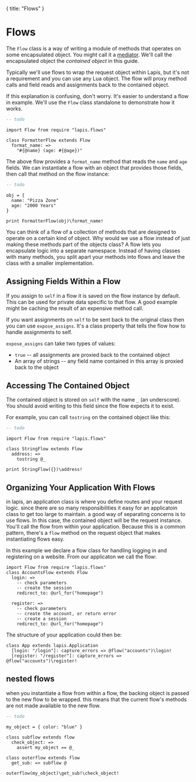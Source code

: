 {
  title: "Flows"
}

# Flows

The `Flow` class is a way of writing a module of methods that operates on some
encapsulated object. You might call it a
[mediator](https://en.wikipedia.org/wiki/Mediator_pattern). We'll call the
encapsulated object the *contained object* in this guide.

Typically we'll use flows to wrap the request object within Lapis, but it's not
a requirement and you can use any Lua object. The flow will proxy method calls
and field reads and assignments back to the contained object.

If this explanation is confusing, don't worry. It's easier to understand a flow
in example. We'll use the `Flow` class standalone to demonstrate how it works.

```lua
-- todo
```

```moon
import Flow from require "lapis.flows"

class FormatterFlow extends Flow
  format_name: =>
    "#{@name} (age: #{@age})"

```

The above flow provides a `format_name` method that reads the `name` and `age`
fields. We can instantiate a flow with an object that provides those fields,
then call that method on the flow instance:

```lua
-- todo
```

```moon
obj = {
  name: "Pizza Zone"
  age: "2000 Years"
}

print FormatterFlow(obj)\format_name!
```

You can think of a flow of a collection of methods that are designed to operate
on a certain kind of object. Why would we use a flow instead of just making
these methods part of the objects class? A flow lets you encapsulate logic into
a separate namespace. Instead of having classes with many methods, you split
apart your methods into flows and leave the class with a smaller
implementation.

## Assigning Fields Within a Flow

If you assign to `self` in a flow it is saved on the flow instance by default.
This can be used for private data specific to that flow. A good example might
be caching the result of an expensive method call.

If you want assignments on `self` to be sent back to the original class then
you can use `expose_assigns`. It's a class property that tells the flow how to
handle assignments to self.

`expose_assigns` can take two types of values: 

* `true` -- all assignments are proxied back to the contained object
* An array of strings -- any field name contained in this array is proxied back to the object

## Accessing The Contained Object

The contained object is stored on `self` with the name `_` (an underscore). You
should avoid writing to this field since the flow expects it to exist.

For example, you can call `tostring` on the contained object like this:

```lua
-- todo
```

```moon
import Flow from require "lapis.flows"

class StringFlow extends Flow
  address: =>
    tostring @_

print StringFlow({})\address!
```

## Organizing Your Application With Flows

in lapis, an application class is where you define routes and your request
logic. since there are so many responsibilities it easy for an applicatoin
class to get too large to maintain. a good way of separating concerns is to use
flows. In this case, the contained object will be the request instance. You'll
call the flow from within your application. Because this is a common pattern,
there's a `flow` method on the request object that makes instantiating flows
easy.

In this example we declare a flow class for handling logging in and registering
on a website. From our applicaton we call the flow:

```moon
import Flow from require "lapis.flows"
class AccountsFlow extends Flow
  login: =>
    -- check parameters
    -- create the session
    redirect_to: @url_for("homepage")

  register: =>
    -- check parameters
    -- create the account, or return error
    -- create a session
    redirect_to: @url_for("homepage")
```

The structure of your application could then be:

```moon
class App extends lapis.Application
  [login: "/login"]: capture_errors => @flow("accounts")\login!
  [register: "/register"]: capture_errors => @flow("accounts")\register!
```

## nested flows

when you instantiate a flow from within a flow, the backing object is passed to
the new flow to be wrapped. this means that the current flow's methods are not
made available to the new flow.

```lua
-- todo
```


```moon
my_object = { color: "blue" }

class subflow extends flow
  check_object: =>
    assert my_object == @_

class outerflow extends flow
  get_sub: => subflow @

outerflow(my_object)\get_sub!\check_object!
```

